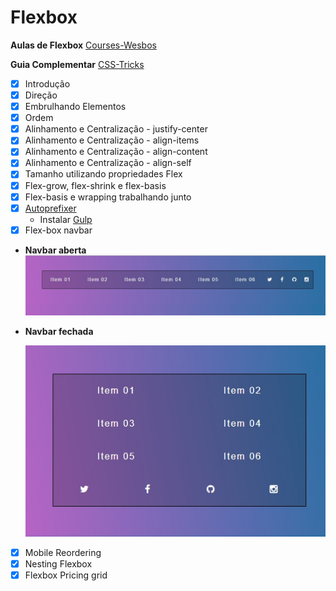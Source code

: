 # Flexbox

**Aulas de Flexbox** [Courses-Wesbos](https://courses.wesbos.com)

**Guia Complementar** [CSS-Tricks](https://css-tricks.com/snippets/css/a-guide-to-flexbox/)

- [x] Introdução
- [x] Direção
- [x] Embrulhando Elementos
- [x] Ordem
- [x] Alinhamento e Centralização - justify-center
- [x] Alinhamento e Centralização - align-items
- [x] Alinhamento e Centralização - align-content
- [x] Alinhamento e Centralização - align-self
- [x] Tamanho utilizando propriedades Flex
- [x] Flex-grow, flex-shrink e flex-basis
- [x] Flex-basis e wrapping trabalhando junto
- [x] [Autoprefixer](https://autoprefixer.github.io/)
  - Instalar [Gulp](https://gulpjs.com/)
- [x] Flex-box navbar
- **Navbar aberta**
  ![](opennav.jpg)
- **Navbar fechada**

  ![](closenav.jpg)

- [x] Mobile Reordering
- [x] Nesting Flexbox
- [x] Flexbox Pricing grid
